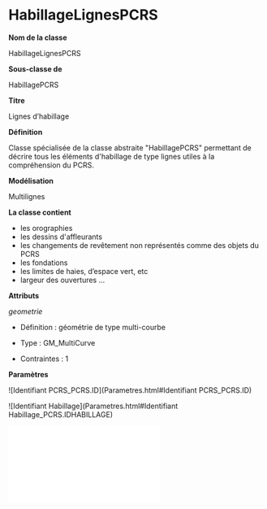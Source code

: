 # HabillageLignesPCRS #



**Nom de la classe**

HabillageLignesPCRS

**Sous-classe de**

HabillagePCRS

**Titre**

Lignes d’habillage

**Définition**

Classe spécialisée de la classe abstraite "HabillagePCRS" permettant de décrire tous les éléments d'habillage de type lignes utiles à la compréhension du PCRS.

**Modélisation**

Multilignes

**La classe contient**

- les orographies
- les dessins d'affleurants
- les changements de revêtement non représentés comme des objets du PCRS
- les fondations
- les limites de haies, d’espace vert, etc
-  largeur des ouvertures ...

**Attributs**

*geometrie*

- Définition : géométrie de type multi-courbe

- Type : GM_MultiCurve

- Contraintes : 1

**Paramètres**

![Identifiant PCRS_PCRS.ID](Parametres.html#Identifiant PCRS_PCRS.ID)

![Identifiant Habillage](Parametres.html#Identifiant Habillage_PCRS.IDHABILLAGE)

![Thematique](Parametres.html#Thematique_PCRS.THEMATIQUE)
